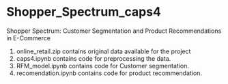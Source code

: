 # Shopper_Spectrum_caps4
Shopper Spectrum: Customer Segmentation and Product Recommendations in E-Commerce

1) online_retail.zip contains original data available for the project
2) caps4.ipynb contains code for preprocessing the data.
3) RFM_model.ipynb contains code for Customer segmentation.
4) recomendation.ipynb contains code for product recommendation.
